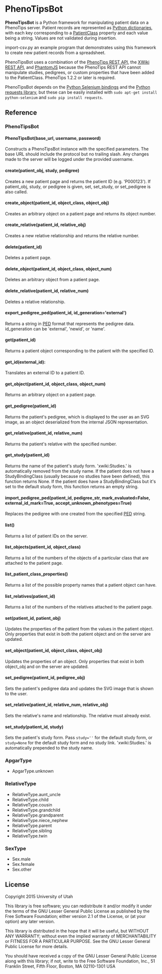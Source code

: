 # PhenoTipsBot
**PhenoTipsBot** is a Python framework for manipulating patient data on a
PhenoTips server. Patient records are represented as
[Python dictionaries](https://docs.python.org/3/tutorial/datastructures.html#dictionaries),
with each key corresponding to a [PatientClass](https://playground.phenotips.org/bin/PhenoTips/PatientClass)
property and each value being a string. Values are not validated during insertion.

import-csv.py an example program that demonstrates using this framework to
create new patient records from a spreadsheet.

PhenoTipsBot uses a combination of the
[PhenoTips REST API](https://phenotips.org/DevGuide/RESTfulAPI), the
[XWiki REST API](http://platform.xwiki.org/xwiki/bin/view/Features/XWikiRESTfulAPI),
and [PhantomJS](http://phantomjs.org/) because the PhenoTips REST API cannot
manipulate studies, pedigrees, or custom properties that have been added to the
PatientClass. PhenoTips 1.2.2 or later is required.

PhenoTipsBot depends on the
[Python Selenium bindings](https://selenium-python.readthedocs.org/) and the
[Python requests library](http://docs.python-requests.org/en/latest/), but these
can be easily installed with `sudo apt-get install python-selenium` and
`sudo pip install requests`.

## Reference
### PhenoTipsBot
#### PhenoTipsBot(base_url, username, password)
Constructs a PhenoTipsBot instance with the specified parameters. The base URL
should include the protocol but no trailing slash. Any changes made to the
server will be logged under the provided username.

#### create(patient_obj, study, pedigree)
Creates a new patient page and returns the patient ID (e.g. 'P000123'). If
patient_obj, study, or pedigree is given, set, set_study, or set_pedigree is
also called.

#### create_object(patient_id, object_class, object_obj)
Creates an arbitrary object on a patient page and returns its object number.

#### create_relative(patient_id, relative_obj)
Creates a new relative relationship and returns the relative number.

#### delete(patient_id)
Deletes a patient page.

#### delete_object(patient_id, object_class, object_num)
Deletes an arbitrary object from a patient page.

#### delete_relative(patient_id, relative_num)
Deletes a relative relationship.

#### export_pedigree_ped(patient_id, id_generation='external')
Returns a string in
[PED](http://pngu.mgh.harvard.edu/~purcell/plink/data.shtml#ped) format that
represents the pedigree data. id_generation can be 'external', 'newid', or
'name'.

#### get(patient_id)
Returns a patient object corresponding to the patient with the specified ID.

#### get_id(external_id):
Translates an external ID to a patient ID.

#### get_object(patient_id, object_class, object_num)
Returns an arbitrary object on a patient page.

#### get_pedigree(patient_id)
Returns the patient's pedigree, which is displayed to the user as an SVG image,
as an object deserialized from the internal JSON representation.

#### get_relative(patient_id, relative_num)
Returns the patient's relative with the specified number.

#### get_study(patient_id)
Returns the name of the patient's study form. 'xwiki:Studies.' is automatically
removed from the study name. If the patient does not have a StudyBindingClass
(usually because no studies have been defined), this function returns None. If
the patient does have a StudyBindingClass but it's set to the default study
form, this function returns an empty string.

#### import_pedigree_ped(patient_id, pedigree_str, mark_evaluated=False, external_id_mark=True, accept_unknown_phenotypes=True)
Replaces the pedigree with one created from the specified
[PED](http://pngu.mgh.harvard.edu/~purcell/plink/data.shtml#ped) string.

#### list()
Returns a list of patient IDs on the server.

#### list_objects(patient_id, object_class)
Returns a list of the numbers of the objects of a particular class that are
attached to the patient page.

#### list_patient_class_properties()
Returns a list of the possible property names that a patient object can have.

#### list_relatives(patient_id)
Returns a list of the numbers of the relatives attached to the patient page.

#### set(patient_id, patient_obj)
Updates the properties of the patient from the values in the patient object.
Only properties that exist in both the patient object and on the server are
updated.

#### set_object(patient_id, object_class, object_obj)
Updates the properties of an object. Only properties that exist in both
object_obj and on the server are updated.

#### set_pedigree(patient_id, pedigree_obj)
Sets the patient's pedigree data and updates the SVG image that is shown to the
user.

#### set_relative(patient_id, relative_num, relative_obj)
Sets the relative's name and relationship. The relative must already exist.

#### set_study(patient_id, study)
Sets the patient's study form. Pass `study=''` for the default study form, or
`study=None` for the default study form and no study link. 'xwiki:Studies.' is
automatically prepended to the study name.

### ApgarType
* ApgarType.unknown

### RelativeType
* RelativeType.aunt_uncle
* RelativeType.child
* RelativeType.cousin
* RelativeType.grandchild
* RelativeType.grandparent
* RelativeType.niece_nephew
* RelativeType.parent
* RelativeType.sibling
* RelativeType.twin

### SexType
* Sex.male
* Sex.female
* Sex.other

## License
Copyright 2015 University of Utah

This library is free software; you can redistribute it and/or
modify it under the terms of the GNU Lesser General Public
License as published by the Free Software Foundation; either
version 2.1 of the License, or (at your option) any later version.

This library is distributed in the hope that it will be useful,
but WITHOUT ANY WARRANTY; without even the implied warranty of
MERCHANTABILITY or FITNESS FOR A PARTICULAR PURPOSE.  See the GNU
Lesser General Public License for more details.

You should have received a copy of the GNU Lesser General Public
License along with this library; if not, write to the Free Software
Foundation, Inc., 51 Franklin Street, Fifth Floor, Boston, MA  02110-1301
USA
